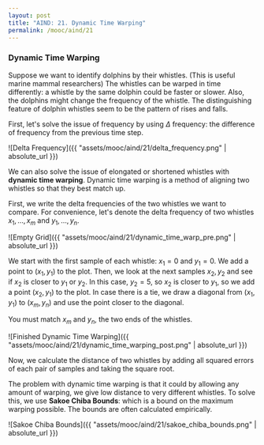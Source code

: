 ```yaml
---
layout: post
title: "AIND: 21. Dynamic Time Warping"
permalink: /mooc/aind/21
---
```


### Dynamic Time Warping

Suppose we want to identify dolphins by their whistles. (This is useful marine mammal researchers) The whistles can be warped in time differently: a whistle by the same dolphin could be faster or slower. Also, the dolphins might change the frequency of the whistle. The distinguishing feature of dolphin whistles seem to be the pattern of rises and falls. 

First, let's solve the issue of frequency by using $\Delta$ frequency: the difference of frequency from the previous time step.

![Delta Frequency]({{ "assets/mooc/aind/21/delta_frequency.png" | absolute_url }})

We can also solve the issue of elongated or shortened whistles with **dynamic time warping**. Dynamic time warping is a method of aligning two whistles so that they best match up.

First, we write the delta frequencies of the two whistles we want to compare. For convenience, let's denote the delta frequency of two whistles $x_1, \ldots, x_m$ and $y_1, \ldots, y_n$.

![Empty Grid]({{ "assets/mooc/aind/21/dynamic_time_warp_pre.png" | absolute_url }})

We start with the first sample of each whistle: $x_1=0$ and $y_1=0$. We add a point to $(x_1, y_1)$ to the plot. Then, we look at the next samples $x_2, y_2$ and see if $x_2$ is closer to $y_1$ or $y_2$. In this case, $y_2 = 5$, so $x_2$ is closer to $y_1$, so we add a point $(x_2, y_1)$ to the plot. In case there is a tie, we draw a diagonal from $(x_1, y_1)$ to $(x_m, y_n)$ and use the point closer to the diagonal.

You must match $x_m$ and $y_n$, the two ends of the whistles.

![Finished Dynamic Time Warping]({{ "assets/mooc/aind/21/dynamic_time_warping_post.png" | absolute_url }})

Now, we calculate the distance of two whistles by adding all squared errors of each pair of samples and taking the square root.

The problem with dynamic time warping is that it could by allowing any amount of warping, we give low distance to very different whistles. To solve this, we use **Sakoe Chiba Bounds**: which is a bound on the maximum warping possible. The bounds are often calculated empirically.

![Sakoe Chiba Bounds]({{ "assets/mooc/aind/21/sakoe_chiba_bounds.png" | absolute_url }})


